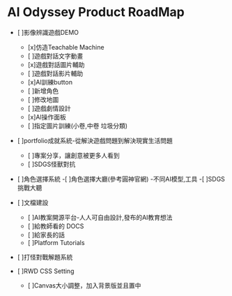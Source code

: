 # AI Odyssey Product RoadMap
- [ ]影像辨識遊戲DEMO
    - [x]仿造Teachable Machine
    - [ ]遊戲對話文字動畫
    - [x]遊戲對話圖片輔助
    - [ ]遊戲對話影片輔助
    - [x]AI訓練button
    - [ ]新增角色
    - [ ]修改地圖
    - [ ]遊戲劇情設計
    - [x]AI操作面板
    - [ ]指定圖片訓練(小卷,中卷 垃圾分類)

- [ ]portfolio成就系統-從解決遊戲問題到解決現實生活問題
    - [ ]專案分享，讓創意被更多人看到
    - [ ]SDGS怪獸對抗

- [ ]角色選擇系統
    -[ ]角色選擇大廳(參考圓神官網) -不同AI模型,工具
    -[ ]SDGS挑戰大聽


- [ ]文檔建設
    - [ ]AI教案開源平台-人人可自由設計,發布的AI教育想法
    - [ ]給教師看的 DOCS
    - [ ]給家長的話
    - [ ]Platform Tutorials

- [ ]打怪對戰解題系統

- [ ]RWD CSS Setting
    - [ ]Canvas大小調整，加入背景版並且置中
